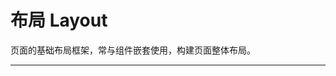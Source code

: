 # 布局 Layout

页面的基础布局框架，常与组件嵌套使用，构建页面整体布局。

---

<script setup>
import LayoutBasicUse from "./component/layout-basic-use.md"
import LayoutIcon from "./component/layout-icon.md"
import LayoutBtn from "./component/layout-btn.md"
import LayoutResizeBox from "./component/layout-resize-box.md"
import LayoutApi from "./component/layout-api.md"

</script>

<layout-basic-use />
<layout-icon />
<layout-btn />
<layout-resize-box />
<layout-api />
